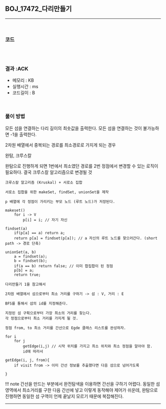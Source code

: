 ## BOJ_17472_다리만들기

---

<br />

### 코드

```java

```

<br />


### 결과 :ACK

- 메모리 : KB
- 실행시간 : ms
- 코드길이 : B

<br />

### 풀이 방법
모든 섬을 연결하는 다리 길이의 최솟값을 출력한다. 모든 섬을 연결하는 것이 불가능하면 -1을 출력한다. 

2차원 배열에서 중복되는 경로를 최소경로로 가지게 되는 경우

완탐, 크루스칼

완탐으로 진행하게 되면 1번에서 최소였던 경로를 2번 정점에서 변경할 수 있는 로직이 필요하다. 결국 크루스칼 알고리즘으로 변경될 것

```
크루스칼 알고리즘 (Kruskal) + 서로소 집합

서로소 집합을 위한 makeSet, findSet, unionSet을 제작

p 배열에 각 정점이 가리키는 부모 노드 (루트 노드)가 저장된다.

makeset()
    for i -> V
        p[i] = i; // 자기 자신

findset(a)
    if(p[a] == a) return a;
    return p[a] = findset(p[a]); // a 자신의 루트 노드를 찾으러간다. (short path -> 경로 단축)

unionSet(a, b)
    a = findset(a);
    b = findset(b);
    if(a == b) return false; // 이미 합집합이 된 정점
    p[b] = a;
    return true;

다리만들기 1을 참고해서 

2차원 배열에서 섬으로부터 최소 거리를 구하기 -> 섬 : V, 거리 : E

BFS를 통해서 섬의 id를 지정해준다. 

지정된 섬 구획으로부터 가장 최소의 거리를 찾는다.
각 정점으로부터 최소 거리를 가지게 될 것.

정점 from, to 최소 거리를 간선으로 Egde 클래스 리스트를 완성하자.

for i 
    for j 
        getEdge(i,j) // 시작 위치를 가지고 최소 위치와 최소 정점을 알아야 함.
        id에 따라서 

getEdge(i, j, from){
    if visit from -> 이미 간선 정보를 추출했다면 다음 섬으로 넘어가도록
  
}

```
!!! note
    간선을 만드는 부분에서 완전탐색을 이용하면 간선을 구하기 어렵다.
    동일한 섬 영역에서 최소거리를 구한 다음 간선에 넣고 이렇게 동작해야 제어가 쉬운데, 완탐으로 진행하면 동일한 섬 구역이 언제 끝날지 모르기 때문에 복잡해진다.
<br />

<!--추가 내용 있다면 더 적어주시면 됩니다-->

---
